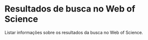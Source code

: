 # Resultados de busca no Web of Science

Listar informações sobre os resultados da busca no Web of Science.